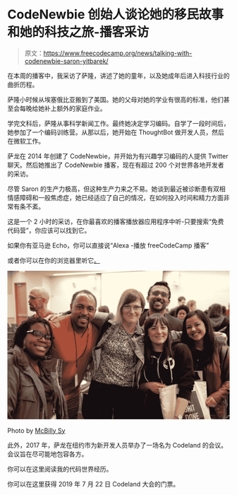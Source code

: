 # CodeNewbie 创始人谈论她的移民故事和她的科技之旅-播客采访

> 原文：<https://www.freecodecamp.org/news/talking-with-codenewbie-saron-yitbarek/>

在本周的播客中，我采访了萨隆，讲述了她的童年，以及她成年后进入科技行业的曲折历程。

萨隆小时候从埃塞俄比亚搬到了美国。她的父母对她的学业有很高的标准，他们甚至会每晚给她补上额外的家庭作业。

学完文科后，萨隆从事科学新闻工作。最终她决定学习编码。自学了一段时间后，她参加了一个编码训练营。从那以后，她开始在 ThoughtBot 做开发人员，然后在微软工作。

萨龙在 2014 年创建了 CodeNewbie，并开始为有兴趣学习编码的人提供 Twitter 聊天。然后她推出了 CodeNewbie 播客，现在有超过 200 个对世界各地开发者的采访。

尽管 Saron 的生产力极高，但这种生产力来之不易。她谈到最近被诊断患有双相情感障碍和一般焦虑症，她已经适应了自己的情况，在如何投入时间和精力方面非常有条不紊。

这是一个 2 小时的采访，在你最喜欢的播客播放器应用程序中听-只要搜索“免费代码营”，你应该可以找到它。

如果你有亚马逊 Echo，你可以直接说“Alexa -播放 freeCodeCamp 播客”

或者你可以在你的浏览器里听它[。](https://podcast.freecodecamp.org/ep-65-codenewbie-founder-talks-about-her-immigrant-story-and-her-journey-into-tech)

![1_kQ8lzVi7XYxGuWLPnUou6A-2](img/490733bda775934f1b507a40347fcec4.png)

Photo by [McBilly Sy](https://www.mcbilly.com/)

此外，2017 年，萨龙在纽约市为新开发人员举办了一场名为 Codeland 的会议。会议旨在尽可能地包容各方。

你可以在这里阅读我的代码世界经历。

你可以在这里获得 2019 年 7 月 22 日 Codeland 大会的门票。